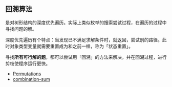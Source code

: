 ## 回溯算法
是对树形结构的深度优先遍历。实际上类似枚举的搜索尝试过程，在遍历的过程中寻找问题的解。

深度优先遍历有个特点：当发现已不满足求解条件时，就返回，尝试别的路径。此时对象类型变量就需要重置成为和之前一样，称为「状态重置」。


寻找**所有可行解的题**，都可以尝试用「回溯」的方法来解决，并在回溯过程，进行剪枝使程序运行更快。

- [Permutations](https://leetcode-cn.com/problems/permutations/)
- [combination-sum](https://leetcode-cn.com/problems/combination-sum/)